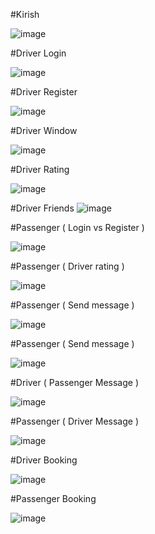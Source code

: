 #Kirish

![image](https://github.com/SamandarYigitaliyev/Taxi-service.WPF/assets/121451433/6e91db40-ce3a-489b-9089-51c861f3a0b3)

#Driver Login

![image](https://github.com/SamandarYigitaliyev/Taxi-service.WPF/assets/121451433/8125ef31-236a-4612-bbf7-65af9fe9e0ff)

#Driver Register

![image](https://github.com/SamandarYigitaliyev/Taxi-service.WPF/assets/121451433/dfe83bfb-f480-4b13-8486-429cae760de2)

#Driver Window

![image](https://github.com/SamandarYigitaliyev/Taxi-service.WPF/assets/121451433/b05da6d8-2892-42de-9f79-073ea77a6349)

#Driver Rating

![image](https://github.com/SamandarYigitaliyev/Taxi-service.WPF/assets/121451433/3d0b5ca9-561d-4d9f-9ed5-8b5565ac5193)

#Driver Friends ![image](https://github.com/SamandarYigitaliyev/Taxi-service.WPF/assets/121451433/3f5dee83-69a5-43f1-9017-11159d41fe12)

#Passenger ( Login vs Register )

![image](https://github.com/SamandarYigitaliyev/Taxi-service.WPF/assets/121451433/7a9e87ff-ad03-4c72-bd40-e9bc5efc0fbe)

#Passenger ( Driver rating )

![image](https://github.com/SamandarYigitaliyev/Taxi-service.WPF/assets/121451433/53c0d72d-afa4-4936-9168-f307d06213d6)

#Passenger ( Send message )

![image](https://github.com/SamandarYigitaliyev/Taxi-service.WPF/assets/121451433/a34dcca5-986e-466c-b76c-192fa414aeef)

#Passenger ( Send message )

![image](https://github.com/SamandarYigitaliyev/Taxi-service.WPF/assets/121451433/ed31bf2e-d2b9-4647-8a2b-f40a2274ea89)

#Driver ( Passenger Message ) 

![image](https://github.com/SamandarYigitaliyev/Taxi-service.WPF/assets/121451433/2544616f-fba6-4793-9782-e8491ff78028)

#Passenger ( Driver Message )

![image](https://github.com/SamandarYigitaliyev/Taxi-service.WPF/assets/121451433/3851c877-e245-4bad-8504-7bc2d6b8db72)

#Driver Booking

![image](https://github.com/SamandarYigitaliyev/Taxi-service.WPF/assets/121451433/04e326f6-e1d0-4aad-a269-1c481a5544fa)

#Passenger Booking 

![image](https://github.com/SamandarYigitaliyev/Taxi-service.WPF/assets/121451433/e6c5a0f6-fbc4-4a9f-8192-3443493ced46)























